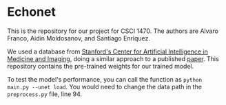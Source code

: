 # Echonet

This is the repository for our project for CSCI 1470. The authors are Alvaro Franco, Aidin Moldosanov, and Santiago Enriquez.

We used a database from [Stanford's Center for Artificial Intelligence in Medicine and Imaging](https://echonet.github.io/dynamic/index.html), doing a similar approach to a published [paper](https://www.nature.com/articles/s41586-020-2145-8).
This repository contains the pre-trained weights for our trained model. 

To test the model's performance, you can call the function as `python main.py --unet load`. You would need to change the data path in the `preprocess.py` file, line 94.
